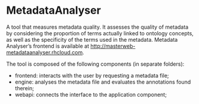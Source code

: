 # MetadataAnalyser

A tool that measures metadata quality. It assesses the quality of metadata by considering the proportion of terms actually linked to ontology concepts, as well as the
specificity of the terms used in the metadata. Metadata Analyser’s frontend is available at http://masterweb-metadataanalyser.rhcloud.com.

The tool is composed of the following components (in separate folders): 
- frontend: interacts with the user by requesting a metadata file;
- engine: analyses the metadata file and evaluates the annotations found therein;
- webapi: connects the interface to the application component;
